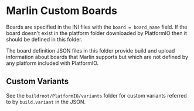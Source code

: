 # Marlin Custom Boards

Boards are specified in the INI files with the `board = board_name` field. If the board doesn't exist in the platform folder downloaded by PlatformIO then it should be defined in this folder.

The board definition JSON files in this folder provide build and upload information about boards that Marlin supports but which are not defined by any platform included with PlatformIO.

## Custom Variants

See the `buildroot/PlatformIO/variants` folder for custom variants referred to by `build.variant` in the JSON.
